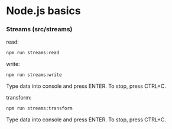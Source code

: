 # Node.js basics

### Streams (src/streams)
read:
```sh
npm run streams:read
```

write: 
```sh
npm run streams:write
```
Type data into console and press ENTER. To stop, press CTRL+C.

transform:
```sh
npm run streams:transform
```
Type data into console and press ENTER. To stop, press CTRL+C.
